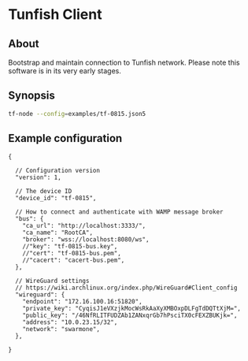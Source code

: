 # Tunfish Client

## About
Bootstrap and maintain connection to Tunfish network.
Please note this software is in its very early stages.

## Synopsis
```bash
tf-node --config=examples/tf-0815.json5
```

## Example configuration
```json5
{

  // Configuration version
  "version": 1,

  // The device ID
  "device_id": "tf-0815",

  // How to connect and authenticate with WAMP message broker
  "bus": {
    "ca_url": "http://localhost:3333/",
    "ca_name": "RootCA",
    "broker": "wss://localhost:8080/ws",
    //"key": "tf-0815-bus.key",
    //"cert": "tf-0815-bus.pem",
    //"cacert": "cacert-bus.pem",
  },

  // WireGuard settings
  // https://wiki.archlinux.org/index.php/WireGuard#Client_config
  "wireguard": {
    "endpoint": "172.16.100.16:51820",
    "private_key": "CyqisJ1eVXzjkMocWsRkAaXyXMBOxpDLFgTdDQTtXjM=",
    "public_key": "/46NfRLITFUDZAb1ZANxqrGb7hPsciTX0cFEXZBUKjk=",
    "address": "10.0.23.15/32",
    "network": "swarmone",
  },

}
```
